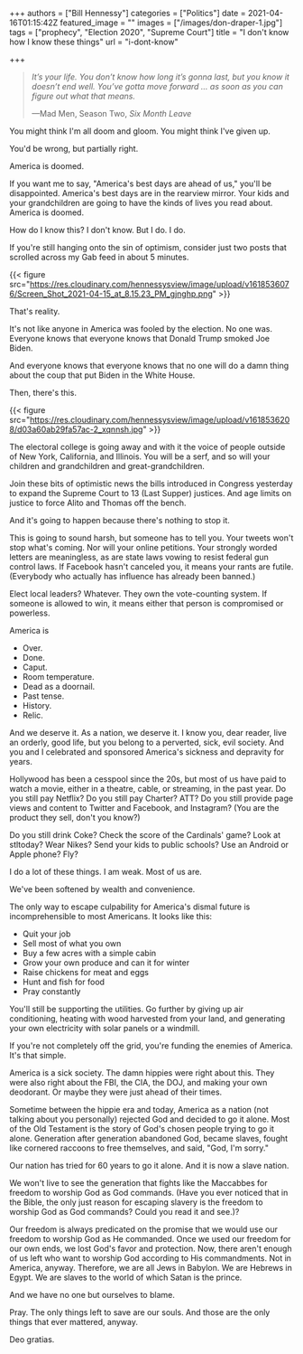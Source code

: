 +++
authors = ["Bill Hennessy"]
categories = ["Politics"]
date = 2021-04-16T01:15:42Z
featured_image = ""
images = ["/images/don-draper-1.jpg"]
tags = ["prophecy", "Election 2020", "Supreme Court"]
title = "I don't know how I know these things"
url = "i-dont-know"

+++
> _It’s your life. You don’t know how long it’s gonna last, but you know it doesn’t end well. You’ve gotta move forward … as soon as you can figure out what that means._
>
> —Mad Men, Season Two, _Six Month Leave_

You might think I'm all doom and gloom. You might think I've given up.

You'd be wrong, but partially right.

America is doomed.

If you want me to say, "America's best days are ahead of us," you'll be disappointed. America's best days are in the rearview mirror. Your kids and your grandchildren are going to have the kinds of lives you read about. America is doomed.

How do I know this? I don't know. But I do. I do.

If you're still hanging onto the sin of optimism, consider just two posts that scrolled across my Gab feed in about 5 minutes.

{{< figure src="https://res.cloudinary.com/hennessysview/image/upload/v1618536076/Screen_Shot_2021-04-15_at_8.15.23_PM_gjnghp.png" >}}

That's reality.

It's not like anyone in America was fooled by the election. No one was. Everyone knows that everyone knows that Donald Trump smoked Joe Biden.

And everyone knows that everyone knows that no one will do a damn thing about the coup that put Biden in the White House.

Then, there's this.

{{< figure src="https://res.cloudinary.com/hennessysview/image/upload/v1618536208/d03a60ab29fa57ac-2_xqnnsh.jpg" >}}

The electoral college is going away and with it the voice of people outside of New York, California, and Illinois. You will be a serf, and so will your children and grandchildren and great-grandchildren.

Join these bits of optimistic news the bills introduced in Congress yesterday to expand the Supreme Court to 13 (Last Supper) justices. And age limits on justice to force Alito and Thomas off the bench.

And it's going to happen because there's nothing to stop it.

This is going to sound harsh, but someone has to tell you. Your tweets won't stop what's coming. Nor will your online petitions. Your strongly worded letters are meaningless, as are state laws vowing to resist federal gun control laws. If Facebook hasn't canceled you, it means your rants are futile. (Everybody who actually has influence has already been banned.)

Elect local leaders? Whatever. They own the vote-counting system. If someone is allowed to win, it means either that person is compromised or powerless.

America is

* Over.
* Done.
* Caput.
* Room temperature.
* Dead as a doornail.
* Past tense.
* History.
* Relic.

And we deserve it. As a nation, we deserve it. I know you, dear reader, live an orderly, good life, but you belong to a perverted, sick, evil society. And you and I celebrated and sponsored America's sickness and depravity for years.

Hollywood has been a cesspool since the 20s, but most of us have paid to watch a movie, either in a theatre, cable, or streaming, in the past year. Do you still pay Netflix? Do you still pay Charter? ATT? Do you still provide page views and content to Twitter and Facebook, and Instagram? (You are the product they sell, don't you know?)

Do you still drink Coke? Check the score of the Cardinals' game? Look at stltoday? Wear Nikes? Send your kids to public schools? Use an Android or Apple phone? Fly?

I do a lot of these things. I am weak. Most of us are.

We've been softened by wealth and convenience.

The only way to escape culpability for America's dismal future is incomprehensible to most Americans. It looks like this:

* Quit your job
* Sell most of what you own
* Buy a few acres with a simple cabin
* Grow your own produce and can it for winter
* Raise chickens for meat and eggs
* Hunt and fish for food
* Pray constantly

You'll still be supporting the utilities. Go further by giving up air conditioning, heating with wood harvested from your land, and generating your own electricity with solar panels or a windmill.

If you're not completely off the grid, you're funding the enemies of America. It's that simple.

America is a sick society. The damn hippies were right about this. They were also right about the FBI, the CIA, the DOJ, and making your own deodorant. Or maybe they were just ahead of their times.

Sometime between the hippie era and today, America as a nation (not talking about you personally) rejected God and decided to go it alone. Most of the Old Testament is the story of God's chosen people trying to go it alone. Generation after generation abandoned God, became slaves, fought like cornered raccoons to free themselves, and said, "God, I'm sorry."

Our nation has tried for 60 years to go it alone. And it is now a slave nation.

We won't live to see the generation that fights like the Maccabbes for freedom to worship God as God commands. (Have you ever noticed that in the Bible, the only just reason for escaping slavery is the freedom to worship God as God commands? Could you read it and see.)?

Our freedom is always predicated on the promise that we would use our freedom to worship God as He commanded. Once we used our freedom for our own ends, we lost God's favor and protection. Now, there aren't enough of us left who want to worship God according to His commandments. Not in America, anyway. Therefore, we are all Jews in Babylon. We are Hebrews in Egypt. We are slaves to the world of which Satan is the prince.

And we have no one but ourselves to blame.

Pray. The only things left to save are our souls. And those are the only things that ever mattered, anyway.

Deo gratias.